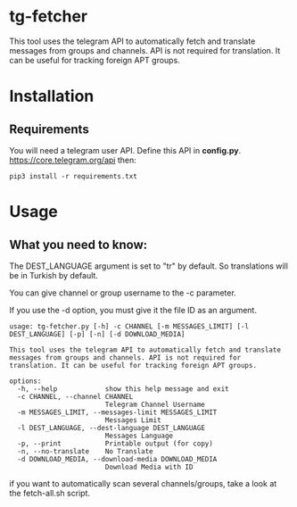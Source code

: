 # tg-fetcher
This tool uses the telegram API to automatically fetch and translate messages from groups and channels. API is not required for translation. It can be useful for tracking foreign APT groups.


# Installation
## Requirements
You will need a telegram user API. Define this API in **config.py**. https://core.telegram.org/api
then:

    pip3 install -r requirements.txt


# Usage

## What you need to know:

The DEST_LANGUAGE argument is set to "tr" by default. So translations will be in Turkish by default. 

You can give channel or group username to the -c parameter. 

If you use the -d option, you must give it the file ID as an argument. 


    usage: tg-fetcher.py [-h] -c CHANNEL [-m MESSAGES_LIMIT] [-l DEST_LANGUAGE] [-p] [-n] [-d DOWNLOAD_MEDIA]

    This tool uses the telegram API to automatically fetch and translate messages from groups and channels. API is not required for translation. It can be useful for tracking foreign APT groups.
    
    options:
      -h, --help            show this help message and exit
      -c CHANNEL, --channel CHANNEL
                            Telegram Channel Username
      -m MESSAGES_LIMIT, --messages-limit MESSAGES_LIMIT
                            Messages Limit
      -l DEST_LANGUAGE, --dest-language DEST_LANGUAGE
                            Messages Language
      -p, --print           Printable output (for copy)
      -n, --no-translate    No Translate
      -d DOWNLOAD_MEDIA, --download-media DOWNLOAD_MEDIA
                            Download Media with ID

if you want to automatically scan several channels/groups, take a look at the fetch-all.sh script.

